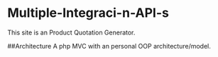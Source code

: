# Multiple-Integraci-n-API-s
This site is an Product Quotation Generator. 

##Architecture
A php MVC with an personal OOP architecture/model.
